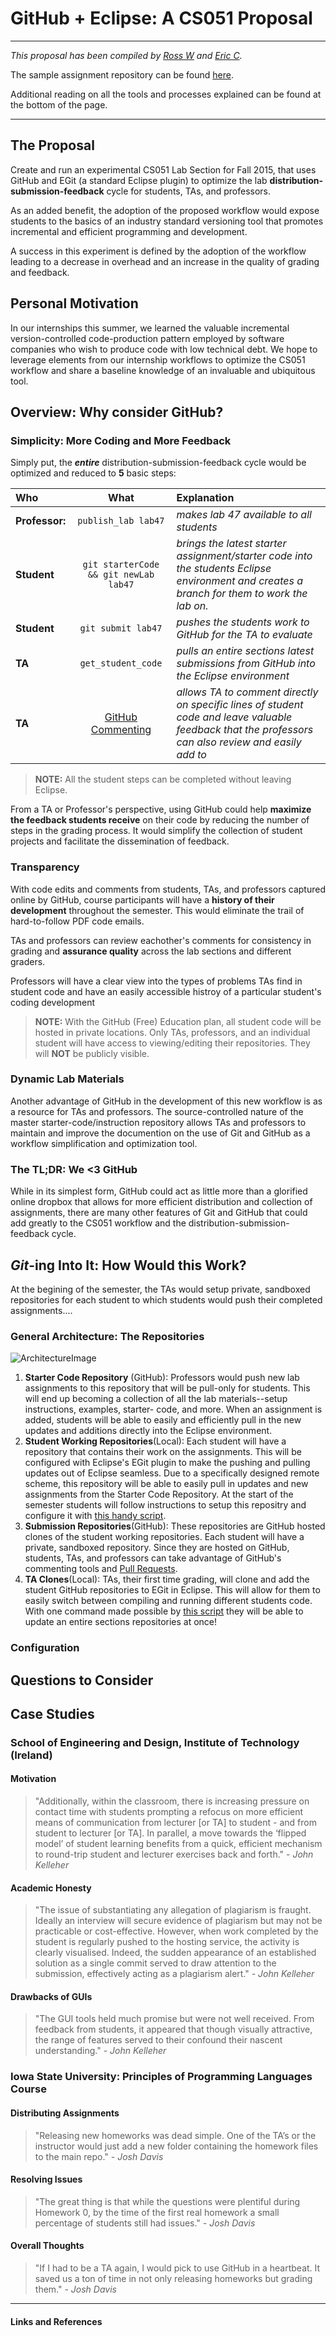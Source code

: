 GitHub + Eclipse: A CS051 Proposal
========

* * *
*This proposal has been compiled by [Ross W](mailto:ross.wollman@pomona.edu)
and [Eric C](mailto:eric.campbell@pomona.edu).*

The sample assignment repository can be found [here](https://github.com/rwoll/GitHubEclipse).

Additional reading on all the tools and processes explained can be found at
the bottom of the page.
* * *

## The Proposal

Create and run an experimental CS051 Lab Section for Fall 2015, that uses
GitHub and EGit (a standard Eclipse plugin) to optimize the lab
**distribution-submission-feedback** cycle for students, TAs, and professors. 

As an added benefit, the adoption of the proposed workflow would expose students
to the basics of an industry standard versioning tool that promotes incremental
and efficient programming and development.

A success in this experiment is defined by the adoption of the workflow leading
to a decrease in overhead and an increase in the quality of grading and feedback.

## Personal Motivation

In our internships this summer, we learned the valuable incremental
version-controlled code-production pattern employed by software companies who 
wish to produce code with low technical debt. We hope to leverage elements from
our internship workflows to optimize the CS051 workflow and share a baseline
knowledge of an invaluable and ubiquitous tool.

## Overview: Why consider GitHub?

### Simplicity: More Coding and More Feedback

Simply put, the ***entire*** distribution-submission-feedback cycle would be
optimized and reduced to **5** basic steps:

| Who              | What                    | Explanation                   |
| :----------------| :----------------------:| :-----------------------------|
| **Professor:**   | `publish_lab lab47`     | *makes lab 47 available to all students* |
| **Student**      | `git starterCode && git newLab lab47`|  *brings the latest starter assignment/starter code into the students Eclipse environment and creates a branch for them to work the lab on.*|
| **Student**      | `git submit lab47`      | *pushes the students work to GitHub for the TA to evaluate* |
| **TA**           | `get_student_code`      | *pulls an entire sections latest submissions from GitHub into the Eclipse environment* |
| **TA**           | [GitHub Commenting][1]  | *allows TA to comment directly on specific lines of student code and leave valuable feedback that the professors can also review and easily add to* |

> **NOTE:** All the student steps can be completed without leaving Eclipse.

From a TA or Professor's perspective, using GitHub could help **maximize the
feedback students receive** on their code by reducing the number of steps
in the grading process. It would simplify the collection of student projects
and facilitate the dissemination of feedback.

### Transparency

With code edits and comments from students, TAs, and professors captured online
by GitHub, course participants will have a **history of their development** throughout
the semester. This would eliminate the trail of hard-to-follow PDF code emails.

TAs and professors can review eachother's comments for consistency in grading
and **assurance quality** across the lab sections and different graders.

Professors will have a clear view into the types of problems TAs find in student
code and have an easily accessible histroy of a particular student's coding development

> **NOTE:** With the GitHub (Free) Education plan, all student code will be
> hosted in private locations. Only TAs, professors, and an individual student
> will have access to viewing/editing their repositories.
> They will **NOT** be publicly visible.

### Dynamic Lab Materials

Another advantage of GitHub in the development of this new workflow is
as a resource for TAs and professors. The source-controlled nature of the master
starter-code/instruction repository allows TAs and professors to maintain and 
improve the documention on the use of Git and GitHub as a workflow simplification
and optimization tool.

### The TL;DR: We <3 GitHub

While in its simplest form, GitHub could act as little more than a glorified
online dropbox that allows for more efficient distribution and collection of
assignments, there are many other features of Git and GitHub that could
add greatly to the CS051 workflow and the distribution-submission-feedback cycle.

## *Git*-ing Into It: How Would this Work?

At the begining of the semester, the TAs would setup private, sandboxed repositories
for each student to which students would push their completed assignments....

### General Architecture: The Repositories

![ArchitectureImage](architecture_v.png)

1. **Starter Code Repository** (GitHub): Professors would push new lab assignments to this
   repository that will be pull-only for students. This will end up becoming a
   collection of all the lab materials--setup instructions, examples, starter-
   code, and more. When an assignment is added, students will be able to easily
   and efficiently pull in the new updates and additions directly into the 
   Eclipse environment.
2. **Student Working Repositories**(Local): Each student will have a repository that
   contains their work on the assignments. This will be configured with Eclipse's
   EGit plugin to make the pushing and pulling updates out of Eclipse seamless.
   Due to a specifically designed remote scheme, this repository will be able
   to easily pull in updates and new assignments from the Starter Code Repository.
   At the start of the semester students will follow instructions to setup this
   repositry and configure it with [this handy script]().
3. **Submission Repositories**(GitHub): These repositories are GitHub hosted clones
   of the student working repositories. Each student will have a private, sandboxed
   repository. Since they are hosted on GitHub, students, TAs, and professors
   can take advantage of GitHub's commenting tools and [Pull Requests]().
4. **TA Clones**(Local): TAs, their first time grading, will clone and add the
   student GitHub repositories to EGit in Eclipse. This will allow for them to
   easily switch between compiling and running different students code. With one
   command made possible by [this script]() they will be able to update an entire
   sections repositories at once! 

### Configuration

## Questions to Consider

## Case Studies

### School of Engineering and Design, Institute of Technology (Ireland)

#### Motivation

> "Additionally, within the classroom, there is increasing  pressure on contact
  time with students prompting a refocus on more efficient means of
  communication from lecturer [or TA] to student - and from student to lecturer
  [or TA]. In parallel, a move towards the ‘flipped model’ of student learning
  benefits from a quick, efficient mechanism to round-trip student and lecturer
  exercises back and forth."
> *- John Kelleher*

#### Academic Honesty

> "The issue of substantiating any allegation of plagiarism is fraught. Ideally
  an interview will secure evidence of plagiarism  but may not be practicable
  or cost-effective. However, when work completed by the student is regularly
  pushed to the hosting service, the activity is clearly visualised. Indeed,
  the sudden appearance of an established solution as a single commit served
  to draw attention to the submission, effectively acting as a
  plagiarism alert."
> *- John Kelleher*

#### Drawbacks of GUIs

> "The GUI tools held much promise but were not well received. From feedback
  from students, it appeared that though visually attractive, the range of
  features served to their confound their nascent understanding."
> *- John Kelleher*

### Iowa State University: Principles of Programming Languages Course

#### Distributing Assignments

> "Releasing new homeworks was dead simple. One of the TA’s or the instructor
  would just add a new folder containing the homework files to the main repo."
> *- Josh Davis*

#### Resolving Issues 

> "The great thing is that while the questions were plentiful during Homework
  0, by the time of the first real homework a small percentage of students
  still had issues."
> *- Josh Davis*

#### Overall Thoughts

> "If I had to be a TA again, I would pick to use GitHub in a heartbeat. It
  saved us a ton of time in not only releasing homeworks but grading them."
> *- Josh Davis*

* * *
#### Links and References
[1]: https://help.github.com/articles/commenting-on-the-diff-of-a-pull-request/

